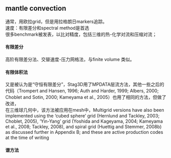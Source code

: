 ## mantle convection
通常，用欧拉grid，但是用拉格朗日markers追踪。\
速度：有限差分和spectral method是首选\
很多benchmark被发表，以比对精度，包括三维的热-化学对流和压缩对流；
#### 有限差分
高阶有限差分法、交替速度-压力网格法，与finite volume 类似。
#### 有限体积法
又是被认为是“守恒有限差分”，Stag3D用了MPDATA层流方法，其他一些之后的代码（Trompert and Hansen, 1996; Auth and Harder, 1999; Albers, 2000; Choblet and Sotin, 2000; Kameyama et al., 2005）也用了相同的方法，但做了改进，\
在三维球几何中，该方法被应用在mesh中，Multigrid versions have also been implemented using the ‘cubed sphere’ grid (Hernlund and Tackley, 2003; Choblet, 2005), ‘Yin-Yang’ grid (Yoshida and Kageyama, 2004; Kameyama et al., 2008; Tackley, 2008), and spiral grid (Huettig and Stemmer, 2008b) as discussed further in Appendix B; and these are active production codes at the time of writing
#### 谱方法
#### 